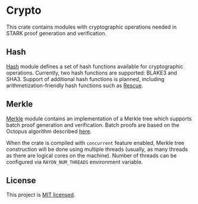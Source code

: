# Crypto
This crate contains modules with cryptographic operations needed in STARK proof generation and verification.

## Hash
[Hash](src/hash) module defines a set of hash functions available for cryptographic operations. Currently, two hash functions are supported: BLAKE3 and SHA3. Support of additional hash functions is planned, including arithmetization-friendly hash functions such as [Rescue](https://eprint.iacr.org/2020/1143).

## Merkle
[Merkle](src/merkle) module contains an implementation of a Merkle tree which supports batch proof generation and verification. Batch proofs are based on the Octopus algorithm described [here](https://eprint.iacr.org/2017/933).

When the crate is compiled with `concurrent` feature enabled, Merkle tree construction will be done using multiple threads (usually, as many threads as there are logical cores on the machine). Number of threads can be configured via `RAYON_NUM_THREADS` environment variable.

License
-------

This project is [MIT licensed](../LICENSE).